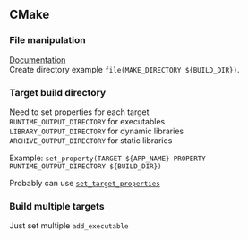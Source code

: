 ## CMake

### File manipulation
[Documentation](https://cmake.org/cmake/help/latest/command/file.html)  
Create directory example `file(MAKE_DIRECTORY ${BUILD_DIR})`.

### Target build directory
Need to set properties for each target  
`RUNTIME_OUTPUT_DIRECTORY` for executables  
`LIBRARY_OUTPUT_DIRECTORY` for dynamic libraries  
`ARCHIVE_OUTPUT_DIRECTORY` for static libraries

Example: `set_property(TARGET ${APP_NAME} PROPERTY RUNTIME_OUTPUT_DIRECTORY ${BUILD_DIR})`

Probably can use [`set_target_properties`](https://cmake.org/cmake/help/latest/command/set_target_properties.html)

### Build multiple targets
Just set multiple `add_executable`

